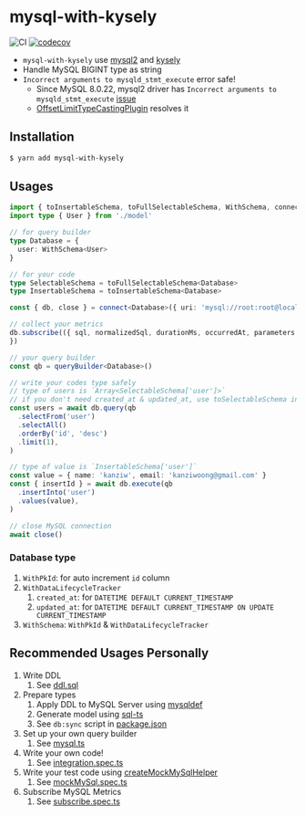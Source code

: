 # mysql-with-kysely

![CI](https://github.com/kanziw/mysql-with-kysely/actions/workflows/ci.yml/badge.svg) [![codecov](https://codecov.io/gh/kanziw/mysql-with-kysely/branch/main/graph/badge.svg?token=DYH0PQHQ9R)](https://codecov.io/gh/kanziw/mysql-with-kysely)

- `mysql-with-kysely` use [mysql2](https://github.com/sidorares/node-mysql2) and [kysely](https://github.com/koskimas/kysely)
- Handle MySQL BIGINT type as string
- `Incorrect arguments to mysqld_stmt_execute` error safe!
  - Since MySQL 8.0.22, mysql2 driver has `Incorrect arguments to mysqld_stmt_execute` [issue](https://github.com/sidorares/node-mysql2/issues/1239)
  - [OffsetLimitTypeCastingPlugin](./src/kyselyPlugins/offsetLimitTypeCastingPlugin.ts) resolves it


## Installation

```zsh
$ yarn add mysql-with-kysely
```


## Usages

```ts
import { toInsertableSchema, toFullSelectableSchema, WithSchema, connect, queryBuilder } from 'mysql-with-kysely'
import type { User } from './model'

// for query builder
type Database = {
  user: WithSchema<User>
}

// for your code
type SelectableSchema = toFullSelectableSchema<Database>
type InsertableSchema = toInsertableSchema<Database>

const { db, close } = connect<Database>({ uri: 'mysql://root:root@localhost:3306/test' });

// collect your metrics
db.subscribe(({ sql, normalizedSql, durationMs, occurredAt, parameters }) => {
})

// your query builder
const qb = queryBuilder<Database>()

// write your codes type safely
// type of users is `Array<SelectableSchema['user']>`
// if you don't need created_at & updated_at, use toSelectableSchema instead of toFullSelectableSchema
const users = await db.query(qb
  .selectFrom('user')
  .selectAll()
  .orderBy('id', 'desc')
  .limit(1),
)

// type of value is `InsertableSchema['user']`
const value = { name: 'kanziw', email: 'kanziwoong@gmail.com' }     
const { insertId } = await db.execute(qb
  .insertInto('user')
  .values(value),
)

// close MySQL connection
await close()
```


### Database type

1. `WithPkId`: for auto increment `id` column
2. `WithDataLifecycleTracker`
    1. `created_at`: for `DATETIME DEFAULT CURRENT_TIMESTAMP`
    2. `updated_at`: for `DATETIME DEFAULT CURRENT_TIMESTAMP ON UPDATE CURRENT_TIMESTAMP`
3. `WithSchema`: `WithPkId` & `WithDataLifecycleTracker`


## Recommended Usages Personally

1. Write DDL
    1.  See [ddl.sql](./ddl.sql)
2. Prepare types
    1. Apply DDL to MySQL Server using [mysqldef](https://github.com/k0kubun/sqldef)
    2. Generate model using [sql-ts](https://github.com/rmp135/sql-ts)
    3. See `db:sync` script in [package.json](./package.json)
3. Set up your own query builder
    1. See [mysql.ts](./src/__tests__/fixtures/mysql.ts)
4. Write your own code!
    1. See [integration.spec.ts](./src/__tests__/integration.spec.ts)
5. Write your test code using [createMockMySqlHelper](./src/test/mockMySql.ts)
    1. See [mockMySql.spec.ts](./src/__tests__/mockMySql.spec.ts)
6. Subscribe MySQL Metrics
    1. See [subscribe.spec.ts](./src/__tests__/subscribe.spec.ts)
